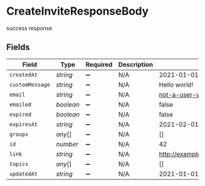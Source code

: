 # CreateInviteResponseBody

success response


## Fields

| Field                                                       | Type                                                        | Required                                                    | Description                                                 | Example                                                     |
| ----------------------------------------------------------- | ----------------------------------------------------------- | ----------------------------------------------------------- | ----------------------------------------------------------- | ----------------------------------------------------------- |
| `createdAt`                                                 | *string*                                                    | :heavy_minus_sign:                                          | N/A                                                         | 2021-01-01T12:00:00.000Z                                    |
| `customMessage`                                             | *string*                                                    | :heavy_minus_sign:                                          | N/A                                                         | Hello world!                                                |
| `email`                                                     | *string*                                                    | :heavy_minus_sign:                                          | N/A                                                         | not-a-user-yet@example.com                                  |
| `emailed`                                                   | *boolean*                                                   | :heavy_minus_sign:                                          | N/A                                                         | false                                                       |
| `expired`                                                   | *boolean*                                                   | :heavy_minus_sign:                                          | N/A                                                         | false                                                       |
| `expiresAt`                                                 | *string*                                                    | :heavy_minus_sign:                                          | N/A                                                         | 2021-02-01T12:00:00.000Z                                    |
| `groups`                                                    | *any*[]                                                     | :heavy_minus_sign:                                          | N/A                                                         | []                                                          |
| `id`                                                        | *number*                                                    | :heavy_minus_sign:                                          | N/A                                                         | 42                                                          |
| `link`                                                      | *string*                                                    | :heavy_minus_sign:                                          | N/A                                                         | http://example.com/invites/9045fd767efe201ca60c6658bcf14158 |
| `topics`                                                    | *any*[]                                                     | :heavy_minus_sign:                                          | N/A                                                         | []                                                          |
| `updatedAt`                                                 | *string*                                                    | :heavy_minus_sign:                                          | N/A                                                         | 2021-01-01T12:00:00.000Z                                    |